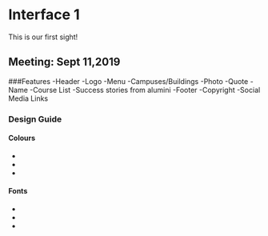 # Interface 1
This is our first sight!

## Meeting: Sept 11,2019      

###Features
 -Header
   -Logo
   -Menu 
-Campuses/Buildings
  -Photo
  -Quote
  -Name
-Course List
  -Success stories from alumini
-Footer
  -Copyright
  -Social Media Links

### Design Guide

#### Colours
 -
 -
 -
#### Fonts
 -
 -
 -